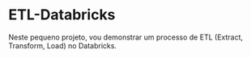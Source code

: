 # ETL-Databricks
Neste pequeno projeto, vou demonstrar um processo de ETL (Extract, Transform, Load) no Databricks.
